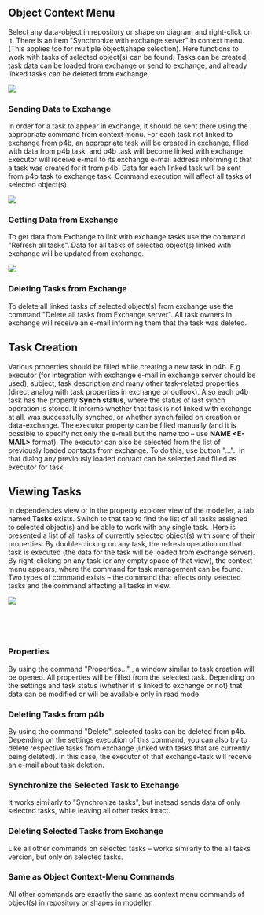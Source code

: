 ## Object Context Menu

Select any data-object in repository or shape on diagram and right-click
on it. There is an item "Synchronize with exchange server" in context
menu. (This applies too for multiple object\\shape selection). Here
functions to work with tasks of selected object(s) can be found. Tasks
can be created, task data can be loaded from exchange or send to
exchange, and already linked tasks can be deleted from exchange.

![](//images.ctfassets.net/utx1h0gfm1om/27op81FPDW0aM2Qw2iKoEY/db240a94bc7a6b86ab0000eb5b7f7043/328851.png)


### Sending Data to Exchange

In order for a task to appear in exchange, it should be sent there using
the appropriate command from context menu. For each task not linked to
exchange from p4b, an appropriate task will be created in exchange,
filled with data from p4b task, and p4b task will become linked with
exchange. Executor will receive e-mail to its exchange e-mail address
informing it that a task was created for it from p4b. Data for each
linked task will be sent from p4b task to exchange task. Command
execution will affect all tasks of selected object(s).

![](//images.ctfassets.net/utx1h0gfm1om/6hi7g5rfa0Y4iguYIE6woo/82292ae0dd494bd2df873845f24b63d9/328865.png)


### Getting Data from Exchange

To get data from Exchange to link with exchange tasks use the command
"Refresh all tasks". Data for all tasks of selected object(s) linked
with exchange will be updated from exchange.

![](//images.ctfassets.net/utx1h0gfm1om/5gPSmHxXkIIOQw4WowSuwW/16f7fa90c623fa2e2c85cb537990ee14/328855.png)

### Deleting Tasks from Exchange

To delete all linked tasks of selected object(s) from exchange use the
command "Delete all tasks from Exchange server". All task owners in
exchange will receive an e-mail informing them that the task was
deleted.

## Task Creation

Various properties should be filled while creating a new task in p4b.
E.g. executor (for integration with exchange e-mail in exchange server
should be used), subject, task description and many other task-related
properties (direct analog with task properties in exchange or outlook).
Also each p4b task has the property **Synch** **status**, where the
status of last synch operation is stored. It informs whether that task
is not linked with exchange at all, was successfully synched, or whether
synch failed on creation or data-exchange. The executor property can be
filled manually (and it is possible to specify not only the e-mail but
the name too – use **NAME &lt;E-MAIL&gt;** format). The executor can
also be selected from the list of previously loaded contacts from
exchange. To do this, use button "...".  In that dialog any previously
loaded contact can be selected and filled as executor for task.

## Viewing Tasks

In dependencies view or in the property explorer view of the modeller, a
tab named **Tasks** exists. Switch to that tab to find the list of all
tasks assigned to selected object(s) and be able to work with any single
task.  Here is presented a list of all tasks of currently selected
object(s) with some of their properties. By double-clicking on any task,
the refresh operation on that task is executed (the data for the task
will be loaded from exchange server). By right-clicking on any task (or
any empty space of that view), the context menu appears, where the
command for task management can be found. Two types of command exists –
the command that affects only selected tasks and the command affecting
all tasks in view. 

![](//images.ctfassets.net/utx1h0gfm1om/55f7HVyH6oEuwkQQeSoCGW/27df4fce7a03ac8c51f90f7f8510bcb8/328853.png)

 

 

### Properties

By using the command "Properties…" , a window similar to task creation
will be opened. All properties will be filled from the selected task.
Depending on the settings and task status (whether it is linked to
exchange or not) that data can be modified or will be available only in
read mode.

### Deleting Tasks from p4b

By using the command "Delete", selected tasks can be deleted from p4b.
Depending on the settings execution of this command, you can also try to
delete respective tasks from exchange (linked with tasks that are
currently being deleted). In this case, the executor of that
exchange-task will receive an e-mail about task deletion.

### Synchronize the Selected Task to Exchange

It works similarly to "Synchronize tasks", but instead sends data of
only selected tasks, while leaving all other tasks intact.

### Deleting Selected Tasks from Exchange

Like all other commands on selected tasks – works similarly to the all
tasks version, but only on selected tasks.

### Same as Object Context-Menu Commands

All other commands are exactly the same as context menu commands of
object(s) in repository or shapes in modeller.
